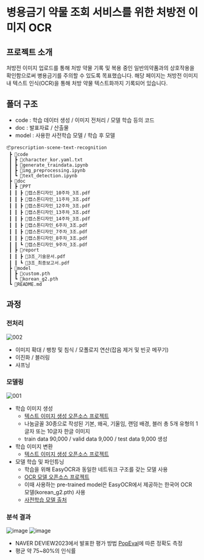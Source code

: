 # 병용금기 약물 조회 서비스를 위한 처방전 이미지 OCR


## 프로젝트 소개
처방전 이미지 업로드를 통해 처방 약물 기록 및 복용 중인 일반의약품과의 상호작용을 확인함으로써 병용금기를 주의할 수 있도록 목표했습니다.
해당 페이지는 처방전 이미지 내 텍스트 인식(OCR)을 통해 처방 약물 텍스트화까지 기록되어 있습니다.



## 폴더 구조
- code : 학습 데이터 생성 / 이미지 전처리 / 모델 학습 등의 코드
- doc : 발표자료 / 산출물
- model : 사용한 사전학습 모델 / 학습 후 모델
```
📦prescription-scene-text-recognition
 ┣ 📂code
 ┃ ┣ 📜character_kor.yaml.txt
 ┃ ┣ 📜generate_traindata.ipynb
 ┃ ┣ 📜img_preprocessing.ipynb
 ┃ ┗ 📜text_detection.ipynb
 ┣ 📂doc
 ┃ ┣ 📂PPT
 ┃ ┃ ┣ 📜캡스톤디자인_10주차_3조.pdf
 ┃ ┃ ┣ 📜캡스톤디자인_11주차_3조.pdf
 ┃ ┃ ┣ 📜캡스톤디자인_12주차_3조.pdf
 ┃ ┃ ┣ 📜캡스톤디자인_13주차_3조.pdf
 ┃ ┃ ┣ 📜캡스톤디자인_14주차_3조.pdf
 ┃ ┃ ┣ 📜캡스톤디자인_6주차_3조.pdf
 ┃ ┃ ┣ 📜캡스톤디자인_7주차_3조.pdf
 ┃ ┃ ┣ 📜캡스톤디자인_8주차_3조.pdf
 ┃ ┃ ┗ 📜캡스톤디자인_9주차_3조.pdf
 ┃ ┣ 📂report
 ┃ ┃ ┣ 📜3조_기술문서.pdf
 ┃ ┃ ┗ 📜3조_최종보고서.pdf
 ┣ 📂model
 ┃ ┣ 📜custom.pth
 ┃ ┗ 📜korean_g2.pth
 ┗ 📜README.md
```

## 과정

### 전처리
![002](https://github.com/user-attachments/assets/85c56f3b-8dbf-4c09-b603-70514f19a319)
- 이미지 확대 / 팽창 및 침식 / 모폴로지 연산(잡음 제거 및 빈곳 메꾸기)
- 이진화 / 블러링
- 샤프닝

### 모델링
![001](https://github.com/user-attachments/assets/f769be13-e12e-4eb8-89fa-41431be7461f)
- 학습 이미지 생성
  - [텍스트 이미지 생성 오픈소스 프로젝트](https://github.com/Belval/TextRecognitionDataGenerator)
  - 나눔글꼴 30종으로 작성된 기본, 왜곡, 기울임, 랜덤 배경, 블러 총 5개 유형의 1글자 또는 10글자 한글 이미지
  - train data 90,000 / valid data 9,000 / test data 9,000 생성
- 학습 이미지 변환
  - [텍스트 이미지 생성 오픈소스 프로젝트](https://github.com/DaveLogs/TRDG2DTRB)
- 모델 학습 및 파인튜닝
  - 학습을 위해 EasyOCR과 동일한 네트워크 구조를 갖는 모델 사용
  - [OCR 모델 오픈소스 프로젝트](https://github.com/clovaai/deep-text-recognition-benchmark)
  - 이때 사용하는 pre-trained model은 EasyOCR에서 제공하는 한국어 OCR 모델(korean_g2.pth) 사용
  - [사전학습 모델 출처](https://www.jaided.ai/easyocr/modelhub/)

### 분석 결과
![image](https://github.com/user-attachments/assets/1e06d330-5c6b-48a5-9a0e-8008fb1f08f9)
![image](https://github.com/user-attachments/assets/51a600e5-9d12-4ccf-9927-77dd8012c8db)
- NAVER DEVIEW2023에서 발표한 평가 방법 [PopEval](https://arxiv.org/abs/1908.11060)에 따른 정확도 측정
- 평균 약 75~80%의 인식률


